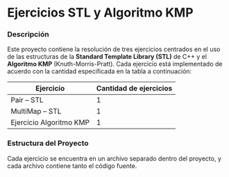 # Ejercicios STL y Algoritmo KMP

### Descripción

Este proyecto contiene la resolución de tres ejercicios centrados en el uso de las estructuras de la **Standard Template Library (STL)** de C++ y el **Algoritmo KMP** (Knuth-Morris-Pratt). Cada ejercicio está implementado de acuerdo con la cantidad especificada en la tabla a continuación:

<div align="center">

| Ejercicio                  | Cantidad de ejercicios |
| -------------------------- | ---------------------- |
| Pair – STL                 | 1                      |
| MultiMap – STL             | 1                      |
| Ejercicio Algoritmo KMP     | 1                      |

</div>

### Estructura del Proyecto

Cada ejercicio se encuentra en un archivo separado dentro del proyecto, y cada archivo contiene tanto el código fuente.

